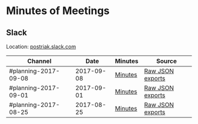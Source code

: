 # Minutes of Meetings

## Slack

Location: [postriak.slack.com](https://postriak.slack.com)

| Channel | Date | Minutes | Source |
| --- | --- | --- | --- |
| #planning-2017-09-08 | 2017-09-08 | [Minutes](2017-09-08-slack.md) | [Raw JSON exports](src-2017-09-08-slack/)
| #planning-2017-09-01 | 2017-09-01 | [Minutes](2017-09-01-slack.md) | [Raw JSON exports](src-2017-09-01-slack/)
| #planning-2017-08-25 | 2017-08-25 | [Minutes](2017-08-25-slack.md) | [Raw JSON exports](src-2017-08-25-slack/)

